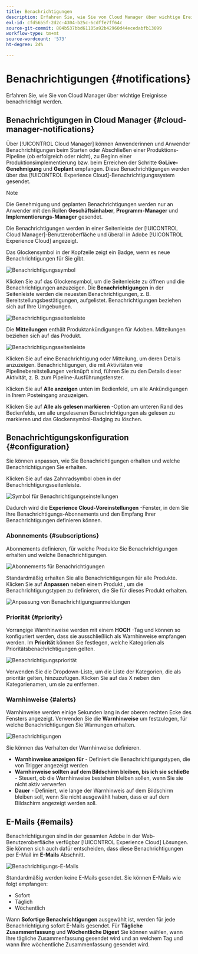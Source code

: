 ```yaml
---
title: Benachrichtigungen
description: Erfahren Sie, wie Sie von Cloud Manager über wichtige Ereignisse benachrichtigt werden.
exl-id: cfd5655f-2d2c-4304-b25c-6cdffe7ff64c
source-git-commit: 804b537bbd61105a92b42960d44ecedabfb13099
workflow-type: tm+mt
source-wordcount: '573'
ht-degree: 24%

---
```



# Benachrichtigungen {#notifications}

Erfahren Sie, wie Sie von Cloud Manager über wichtige Ereignisse benachrichtigt werden.

## Benachrichtigungen in Cloud Manager {#cloud-manager-notifications}

Über [!UICONTROL Cloud Manager] können Anwenderinnen und Anwender Benachrichtigungen beim Starten oder Abschließen einer Produktions-Pipeline (ob erfolgreich oder nicht), zu Beginn einer Produktionsimplementierung bzw. beim Erreichen der Schritte **GoLive-Genehmigung** und **Geplant** empfangen. Diese Benachrichtigungen werden über das [!UICONTROL Experience Cloud]-Benachrichtigungssystem gesendet.

>[!NOTE]
>
>Die Genehmigung und geplanten Benachrichtigungen werden nur an Anwender mit den Rollen **Geschäftsinhaber**, **Programm-Manager** und **Implementierungs-Manager** gesendet.

Die Benachrichtigungen werden in einer Seitenleiste der [!UICONTROL Cloud Manager]-Benutzeroberfläche und überall in Adobe [!UICONTROL Experience Cloud] angezeigt.

Das Glockensymbol in der Kopfzeile zeigt ein Badge, wenn es neue Benachrichtigungen für Sie gibt.

![Benachrichtigungssymbol](/help/assets/notifications-bell-badged.png)

Klicken Sie auf das Glockensymbol, um die Seitenleiste zu öffnen und die Benachrichtigungen anzuzeigen. Die **Benachrichtigungen** in der Seitenleiste werden die neuesten Benachrichtigungen, z. B. Bereitstellungsbestätigungen, aufgelistet. Benachrichtigungen beziehen sich auf Ihre Umgebungen.

![Benachrichtigungsseitenleiste](/help/assets/notifications-activities.png)

Die **Mitteilungen** enthält Produktankündigungen für Adoben. Mitteilungen beziehen sich auf das Produkt.

![Benachrichtigungsseitenleiste](/help/assets/notificaitons-announcements.png)

Klicken Sie auf eine Benachrichtigung oder Mitteilung, um deren Details anzuzeigen. Benachrichtigungen, die mit Aktivitäten wie Pipelinebereitstellungen verknüpft sind, führen Sie zu den Details dieser Aktivität, z. B. zum Pipeline-Ausführungsfenster.

Klicken Sie auf **Alle anzeigen** unten im Bedienfeld, um alle Ankündigungen in Ihrem Posteingang anzuzeigen.

Klicken Sie auf **Alle als gelesen markieren** -Option am unteren Rand des Bedienfelds, um alle ungelesenen Benachrichtigungen als gelesen zu markieren und das Glockensymbol-Badging zu löschen.

## Benachrichtigungskonfiguration {#configuration}

Sie können anpassen, wie Sie Benachrichtigungen erhalten und welche Benachrichtigungen Sie erhalten.

Klicken Sie auf das Zahnradsymbol oben in der Benachrichtigungsseitenleiste.

![Symbol für Benachrichtigungseinstellungen](/help/assets/notifications-configuration.png)

Dadurch wird die **Experience Cloud-Voreinstellungen** -Fenster, in dem Sie Ihre Benachrichtigungs-Abonnements und den Empfang Ihrer Benachrichtigungen definieren können.

### Abonnements {#subscriptions}

Abonnements definieren, für welche Produkte Sie Benachrichtigungen erhalten und welche Benachrichtigungen.

![Abonnements für Benachrichtigungen](/help/assets/notifications-subscriptions.png)

Standardmäßig erhalten Sie alle Benachrichtigungen für alle Produkte. Klicken Sie auf **Anpassen** neben einem Produkt , um die Benachrichtigungstypen zu definieren, die Sie für dieses Produkt erhalten.

![Anpassung von Benachrichtigungsanmeldungen](/help/assets/notifications-subscriptions-customize.png)

### Priorität {#priority}

Vorrangige Warnhinweise werden mit einem **HOCH** -Tag und können so konfiguriert werden, dass sie ausschließlich als Warnhinweise empfangen werden. Im **Priorität** können Sie festlegen, welche Kategorien als Prioritätsbenachrichtigungen gelten.

![Benachrichtigungspriorität](/help/assets/notifications-priority.png)

Verwenden Sie die Dropdown-Liste, um die Liste der Kategorien, die als prioritär gelten, hinzuzufügen. Klicken Sie auf das X neben den Kategorienamen, um sie zu entfernen.

### Warnhinweise {#alerts}

Warnhinweise werden einige Sekunden lang in der oberen rechten Ecke des Fensters angezeigt. Verwenden Sie die **Warnhinweise** um festzulegen, für welche Benachrichtigungen Sie Warnungen erhalten.

![Benachrichtigungen](/help/assets/notifications-alerts.png)

Sie können das Verhalten der Warnhinweise definieren.

* **Warnhinweise anzeigen für** - Definiert die Benachrichtigungstypen, die von Trigger angezeigt werden
* **Warnhinweise sollten auf dem Bildschirm bleiben, bis ich sie schließe** - Steuert, ob die Warnhinweise bestehen bleiben sollen, wenn Sie sie nicht aktiv verwerfen
* **Dauer** - Definiert, wie lange der Warnhinweis auf dem Bildschirm bleiben soll, wenn Sie nicht ausgewählt haben, dass er auf dem Bildschirm angezeigt werden soll.

## E-Mails {#emails}

Benachrichtigungen sind in der gesamten Adobe in der Web-Benutzeroberfläche verfügbar [!UICONTROL Experience Cloud] Lösungen. Sie können sich auch dafür entscheiden, dass diese Benachrichtigungen per E-Mail im **E-Mails** Abschnitt.

![Benachrichtigungs-E-Mails](/help/assets/notifications-emails.png)

Standardmäßig werden keine E-Mails gesendet. Sie können E-Mails wie folgt empfangen:

* Sofort
* Täglich
* Wöchentlich

Wann **Sofortige Benachrichtigungen** ausgewählt ist, werden für jede Benachrichtigung sofort E-Mails gesendet. Für **Tägliche Zusammenfassung** und **Wöchentliche Digest** Sie können wählen, wann Ihre tägliche Zusammenfassung gesendet wird und an welchem Tag und wann Ihre wöchentliche Zusammenfassung gesendet wird.
